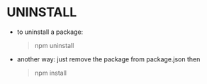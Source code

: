 # UNINSTALL

- to uninstall a package:

  > npm uninstall <packageName>

- another way:
  just remove the package from package.json
  then

  > npm install
